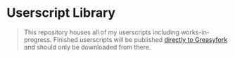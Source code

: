 # Userscript Library
> This repository houses all of my userscripts including works-in-progress. Finished userscripts will be published [directly to Greasyfork](https://greasyfork.org/en/users/1498004-blackbatcat) and should only be downloaded from there. 
